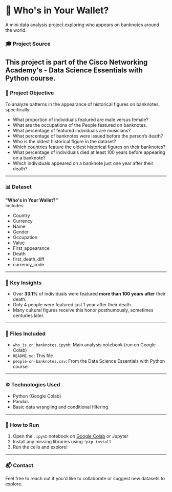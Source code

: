 # 💸 Who's in Your Wallet?

A mini data analysis project exploring who appears on banknotes around the world.

### 🎓 Project Source
This project is part of the **Cisco Networking Academy's** - **Data Science Essentials with Python** course.
---

### 🧠 Project Objective
To analyze patterns in the appearance of historical figures on banknotes, specifically:
- What proportion of individuals featured are male versus female?
- What are the occupations of the People featured on banknotes.
- What percentage of featured individuals are musicians?
- What percentage of banknotes were issued before the person’s death?
- Who is the oldest historical figure in the dataset?
- Which countries feature the oldest historical figures on their banknotes?
- What percentage of individuals died at least 100 years before appearing on a banknote?
- Which individuals appeared on a banknote just one year after their death?
---

### 📊 Dataset 
**"Who's in Your Wallet?"**  
Includes:
- Country
- Currency
- Name
- Gender
- Occupation
- Value
- First_appearance
- Death
- first_death_diff
- currency_code
---

### 📌 Key Insights
- Over **33.1%** of individuals were featured **more than 100 years after** their death.
- Only 4 people were featured just 1 year after their death.
- Many cultural figures receive this honor posthumously, sometimes centuries later.

---

### 📁 Files Included
- `who_is_on_banknotes.ipynb`: Main analysis notebook (run on Google Colab)
- `README.md`: This file
- `people-on-banknotes.csv`: From the Data Science Essentials with Python course

---

### ⚙️ Technologies Used
- Python (Google Colab)
- Pandas
- Basic data wrangling and conditional filtering

---

### 🚀 How to Run
1. Open the `.ipynb` notebook on [Google Colab](https://colab.research.google.com/) or Jupyter
2. Install any missing libraries using `!pip install`
3. Run the cells and explore!

---

### 📬 Contact
Feel free to reach out if you'd like to collaborate or suggest new datasets to explore.

